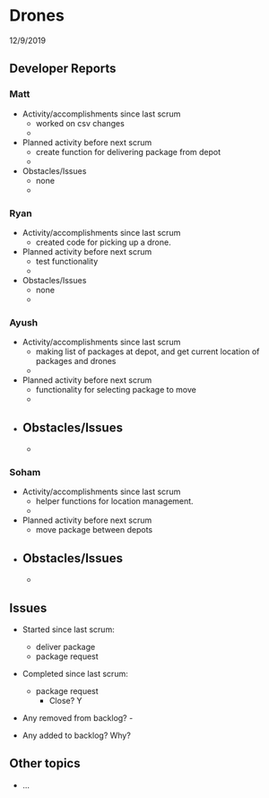 #   Drones

12/9/2019

##  Developer Reports

###  Matt

-   Activity/accomplishments since last scrum
    -   worked on csv changes
    -   
-   Planned activity before next scrum
    -   create function for delivering package from depot
    -   
-   Obstacles/Issues
    -   none
    -   

###  Ryan

-   Activity/accomplishments since last scrum
    -  created code for picking up a drone.
-   Planned activity before next scrum
    -   test functionality
    -   
-   Obstacles/Issues
    -   none
    -   

###  Ayush

-   Activity/accomplishments since last scrum
    -   making list of packages at depot, and get current location of packages and drones
    -   
-   Planned activity before next scrum
    -   functionality for selecting package to move
    -   
-   Obstacles/Issues
    -   
    -   

###  Soham

-   Activity/accomplishments since last scrum
    -   helper functions for location management.
    -   
-   Planned activity before next scrum
    -   move package between depots
-   Obstacles/Issues
    -   
    -   

##  Issues

-   Started since last scrum:
    -   deliver package
    -   package request
-   Completed since last scrum:
    -  package request
        -   Close? Y

-   Any removed from backlog?
        -  
-   Any added to backlog? Why?

##  Other topics

-  ...

